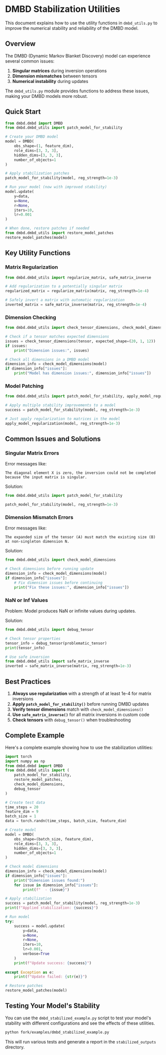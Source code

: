 # DMBD Stabilization Utilities

This document explains how to use the utility functions in `dmbd_utils.py` to improve the numerical stability and reliability of the DMBD model.

## Overview

The DMBD (Dynamic Markov Blanket Discovery) model can experience several common issues:

1. **Singular matrices** during inversion operations
2. **Dimension mismatches** between tensors
3. **Numerical instability** during updates

The `dmbd_utils.py` module provides functions to address these issues, making your DMBD models more robust.

## Quick Start

```python
from dmbd.dmbd import DMBD
from dmbd.dmbd_utils import patch_model_for_stability

# Create your DMBD model
model = DMBD(
    obs_shape=(1, feature_dim),
    role_dims=[3, 3, 3],
    hidden_dims=[3, 3, 3],
    number_of_objects=1
)

# Apply stabilization patches
patch_model_for_stability(model, reg_strength=1e-3)

# Run your model (now with improved stability)
model.update(
    y=data,
    u=None,
    r=None,
    iters=10,
    lr=0.001
)

# When done, restore patches if needed
from dmbd.dmbd_utils import restore_model_patches
restore_model_patches(model)
```

## Key Utility Functions

### Matrix Regularization

```python
from dmbd.dmbd_utils import regularize_matrix, safe_matrix_inverse

# Add regularization to a potentially singular matrix
regularized_matrix = regularize_matrix(matrix, reg_strength=1e-4)

# Safely invert a matrix with automatic regularization
inverted_matrix = safe_matrix_inverse(matrix, reg_strength=1e-4)
```

### Dimension Checking

```python
from dmbd.dmbd_utils import check_tensor_dimensions, check_model_dimensions

# Check if a tensor matches expected dimensions
issues = check_tensor_dimensions(tensor, expected_shape=(20, 1, 12))
if issues:
    print("Dimension issues:", issues)

# Check all dimensions in a DMBD model
dimension_info = check_model_dimensions(model)
if dimension_info["issues"]:
    print("Model has dimension issues:", dimension_info["issues"])
```

### Model Patching

```python
from dmbd.dmbd_utils import patch_model_for_stability, apply_model_regularization

# Apply multiple stability improvements to a model
success = patch_model_for_stability(model, reg_strength=1e-3)

# Just apply regularization to matrices in the model
apply_model_regularization(model, reg_strength=1e-3)
```

## Common Issues and Solutions

### Singular Matrix Errors

Error messages like:
```
The diagonal element X is zero, the inversion could not be completed because the input matrix is singular.
```

Solution:
```python
from dmbd.dmbd_utils import patch_model_for_stability

patch_model_for_stability(model, reg_strength=1e-3)
```

### Dimension Mismatch Errors

Error messages like:
```
The expanded size of the tensor (A) must match the existing size (B) at non-singleton dimension N.
```

Solution:
```python
from dmbd.dmbd_utils import check_model_dimensions

# Check dimensions before running update
dimension_info = check_model_dimensions(model)
if dimension_info["issues"]:
    # Fix dimension issues before continuing
    print("Fix these issues:", dimension_info["issues"])
```

### NaN or Inf Values

Problem: Model produces NaN or infinite values during updates.

Solution:
```python
from dmbd.dmbd_utils import debug_tensor

# Check tensor properties
tensor_info = debug_tensor(problematic_tensor)
print(tensor_info)

# Use safe inversion
from dmbd.dmbd_utils import safe_matrix_inverse
inverted = safe_matrix_inverse(matrix, reg_strength=1e-3)
```

## Best Practices

1. **Always use regularization** with a strength of at least 1e-4 for matrix inversions
2. **Apply `patch_model_for_stability()`** before running DMBD updates
3. **Verify tensor dimensions** match with `check_model_dimensions()`
4. **Use `safe_matrix_inverse()`** for all matrix inversions in custom code
5. **Check tensors** with `debug_tensor()` when troubleshooting

## Complete Example

Here's a complete example showing how to use the stabilization utilities:

```python
import torch
import numpy as np
from dmbd.dmbd import DMBD
from dmbd.dmbd_utils import (
    patch_model_for_stability,
    restore_model_patches,
    check_model_dimensions,
    debug_tensor
)

# Create test data
time_steps = 20
feature_dim = 9
batch_size = 1
data = torch.randn(time_steps, batch_size, feature_dim)

# Create model
model = DMBD(
    obs_shape=(batch_size, feature_dim),
    role_dims=[3, 3, 3],
    hidden_dims=[3, 3, 3],
    number_of_objects=1
)

# Check model dimensions
dimension_info = check_model_dimensions(model)
if dimension_info["issues"]:
    print("Dimension issues found:")
    for issue in dimension_info["issues"]:
        print(f"  - {issue}")

# Apply stabilization
success = patch_model_for_stability(model, reg_strength=1e-3)
print(f"Applied stabilization: {success}")

# Run model
try:
    success = model.update(
        y=data,
        u=None,
        r=None,
        iters=10,
        lr=0.001,
        verbose=True
    )
    print(f"Update success: {success}")
    
except Exception as e:
    print(f"Update failed: {str(e)}")

# Restore patches
restore_model_patches(model)
```

## Testing Your Model's Stability

You can use the `dmbd_stabilized_example.py` script to test your model's stability with different configurations and see the effects of these utilities.

```bash
python fork/examples/dmbd_stabilized_example.py
```

This will run various tests and generate a report in the `stabilized_outputs` directory. 